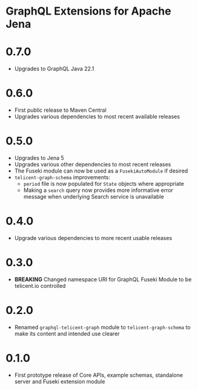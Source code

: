# GraphQL Extensions for Apache Jena

# 0.7.0

- Upgrades to GraphQL Java 22.1

# 0.6.0

- First public release to Maven Central
- Upgrades various dependencies to most recent available releases

# 0.5.0

- Upgrades to Jena 5
- Upgrades various other dependencies to most recent releases
- The Fuseki module can now be used as a `FusekiAutoModule` if desired
- `telicent-graph-schema` improvements:
    - `period` file is now populated for `State` objects where appropriate
    - Making a `search` query now provides more informative error message when underlying Search service is unavailable

# 0.4.0

- Upgrade various dependencies to more recent usable releases

# 0.3.0

- **BREAKING** Changed namespace URI for GraphQL Fuseki Module to be telicent.io controlled

# 0.2.0

- Renamed `graphql-telicent-graph` module to `telicent-graph-schema` to make its content and intended use clearer

# 0.1.0

- First prototype release of Core APIs, example schemas, standalone server and Fuseki extension module
